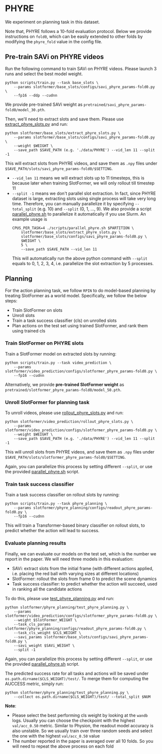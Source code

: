 # PHYRE

We experiment on planning task in this dataset.

Note that, PHYRE follows a 10-fold evaluation protocol.
Below we provide instructions on `fold0`, which can be easily extended to other folds by modifying the `phyre_fold` value in the config file.

## Pre-train SAVi on PHYRE videos

Run the following command to train SAVi on PHYRE videos.
Please launch 3 runs and select the best model weight.

```
python scripts/train.py --task base_slots \
    --params slotformer/base_slots/configs/savi_phyre_params-fold0.py \
    --fp16 --ddp --cudnn
```

We provide pre-trained SAVi weight as `pretrained/savi_phyre_params-fold0/model_30.pth`.

Then, we'll need to extract slots and save them.
Please use [extract_phyre_slots.py](../slotformer/base_slots/extract_phyre_slots.py) and run:

```
python slotformer/base_slots/extract_phyre_slots.py \
    --params slotformer/base_slots/configs/savi_phyre_params-fold0.py \
    --weight $WEIGHT \
    --save_path $SAVE_PATH (e.g. './data/PHYRE') --vid_len 11 --split -1
```

This will extract slots from PHYRE videos, and save them as `.npy` files under `$SAVE_PATH/slots/savi_phyre_params-fold0/$SETTING`.

-   `--vid_len 11` means we will extract slots up to 11 timesteps, this is because later when training SlotFormer, we will only rollout till timestep 11
-   `--split -1` means we don't parallel slot extraction.
    In fact, since PHYRE dataset is large, extracting slots using single process will take very long time.
    Therefore, you can manually parallelize it by specifying `--total_split` (e.g. 10) and `--split` (0, 1, ..., 9).
    We also provide a script [parallel_phyre.sh](../scripts/parallel_phyre.sh) to parallelize it automatically if you use Slurm.
    An example usage is
    ```
    CPUS_PER_TASK=4 ./scripts/parallel_phyre.sh $PARTITION \
        slotformer/base_slots/extract_phyre_slots.py \
        slotformer/base_slots/configs/savi_phyre_params-fold0.py \
        $WEIGHT \
        5 \
        --save_path $SAVE_PATH --vid_len 11
    ```
    This will automatically run the above python command with `--split` equals to 0, 1, 2, 3, 4, i.e. parallelize the slot extraction by 5 processes.

## Planning

For the action planning task, we follow `RPIN` to do model-based planning by treating SlotFormer as a world model.
Specifically, we follow the below steps:

-   Train SlotFormer on slots
-   Unroll slots
-   Train a task success classifier (cls) on unrolled slots
-   Plan actions on the test set using trained SlotFormer, and rank them using trained cls

### Train SlotFormer on PHYRE slots

Train a SlotFormer model on extracted slots by running:

```
python scripts/train.py --task video_prediction \
    --params slotformer/video_prediction/configs/slotformer_phyre_params-fold0.py \
    --fp16 --cudnn
```

Alternatively, we provide **pre-trained SlotFormer weight** as `pretrained/slotformer_phyre_params-fold0/model_50.pth`.

### Unroll SlotFormer for planning task

To unroll videos, please use [rollout_phyre_slots.py](../slotformer/video_prediction/rollout_phyre_slots.py) and run:

```
python slotformer/video_prediction/rollout_phyre_slots.py \
    --params slotformer/video_prediction/configs/slotformer_phyre_params-fold0.py \
    --weight $WEIGHT \
    --save_path $SAVE_PATH (e.g. './data/PHYRE') --vid_len 11 --split -1
```

This will unroll slots from PHYRE videos, and save them as `.npy` files under `$SAVE_PATH/slots/slotformer_phyre_params-fold0/$SETTING`.

Again, you can parallelize this process by setting different `--split`, or use the provided [parallel_phyre.sh](../scripts/parallel_phyre.sh) script.

### Train task success classifier

Train a task success classifier on rollout slots by running:

```
python scripts/train.py --task phyre_planning \
    --params slotformer/phyre_planning/configs/readout_phyre_params-fold0.py \
    --fp16 --cudnn
```

This will train a Transformer-based binary classifier on rollout slots, to predict whether the action will lead to success.

### Evaluate planning results

Finally, we can evaluate our models on the test set, which is the number we report in the paper.
We will need three models in this evaluation:

-   SAVi: extract slots from the initial frame (with different actions applied, i.e. placing the red ball with varying sizes at different locations)
-   SlotFormer: rollout the slots from frame 0 to predict the scene dynamics
-   Task success classifier: to predict whether the action will succeed, used in ranking all the candidate actions

To do this, please use [test_phyre_planning.py](../slotformer/phyre_planning/test_phyre_planning.py) and run:

```
python slotformer/phyre_planning/test_phyre_planning.py \
    --params slotformer/video_prediction/configs/slotformer_phyre_params-fold0.py \
    --weight $SlotFormer_WEIGHT \
    --task_cls_params slotformer/phyre_planning/configs/readout_phyre_params-fold0.py \
    --task_cls_weight $CLS_WEIGHT \
    --savi_params slotformer/base_slots/configs/savi_phyre_params-fold0.py \
    --savi_weight $SAVi_WEIGHT \
    --split -1
```

Again, you can parallelize this process by setting different `--split`, or use the provided [parallel_phyre.sh](../scripts/parallel_phyre.sh) script.

The predicted success rate for all tasks and actions will be saved under `os.path.dirname($CLS_WEIGHT)/test/`.
To merge them for computing the AUCCESS metric, simply run:

```
python slotformer/phyre_planning/test_phyre_planning.py \
    --collect os.path.dirname($CLS_WEIGHT)/test/ --total_split $NUM
```

**Note**:

-   Please select the best performing cls weight by looking at the `wandb` logs.
    Usually you can choose the checkpoint with the highest `val/acc_0.50` metric.
    Similar to Physion, the readout model accuracy is also unstable.
    So we usually train over three random seeds and select the one with the highest `val/acc_0.50` value
-   The number reported in the paper is averaged over all 10 folds.
    So you will need to repeat the above process on each fold
